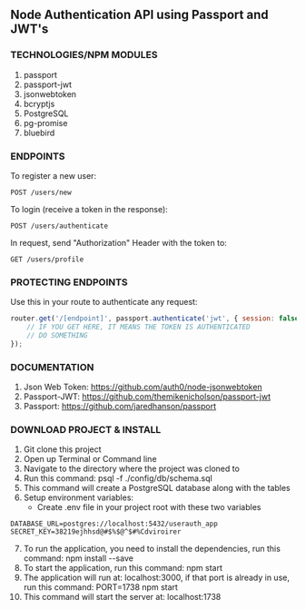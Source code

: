 ## Node Authentication API using Passport and JWT's

### TECHNOLOGIES/NPM MODULES
1. passport
2. passport-jwt
3. jsonwebtoken
4. bcryptjs
5. PostgreSQL
6. pg-promise
7. bluebird

### ENDPOINTS

To register a new user:

`POST /users/new`

To login (receive a token in the response):

`POST /users/authenticate`

In request, send "Authorization" Header with the token to:

`GET /users/profile`

### PROTECTING ENDPOINTS

Use this in your route to authenticate any request:
```javascript
router.get('/[endpoint]', passport.authenticate('jwt', { session: false }), (req, res, next) => {
    // IF YOU GET HERE, IT MEANS THE TOKEN IS AUTHENTICATED
    // DO SOMETHING
});
```

### DOCUMENTATION
1. Json Web Token: https://github.com/auth0/node-jsonwebtoken
2. Passport-JWT: https://github.com/themikenicholson/passport-jwt
3. Passport: https://github.com/jaredhanson/passport 

### DOWNLOAD PROJECT & INSTALL
1. Git clone this project
2. Open up Terminal or Command line
3. Navigate to the directory where the project was cloned to
4. Run this command: psql -f ./config/db/schema.sql
5. This command will create a PostgreSQL database along with the tables
6. Setup environment variables:
    * Create .env file in your project root with these two variables
```
DATABASE_URL=postgres://localhost:5432/userauth_app
SECRET_KEY=38219ejhhsd@#$%$@^$#%Cdviroirer
```
7. To run the application, you need to install the dependencies, run this command: npm install --save
8. To start the application, run this command: npm start
9. The application will run at: localhost:3000, if that port is already in use, run this command: PORT=1738 npm start
10. This command will start the server at: localhost:1738
